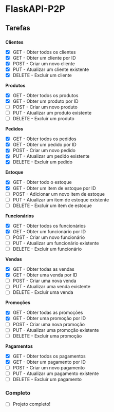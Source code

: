 # FlaskAPI-P2P

## Tarefas

### 

**Clientes**

- [x] GET - Obter todos os clientes
- [x] GET - Obter um cliente por ID
- [x] POST - Criar um novo cliente
- [x] PUT - Atualizar um cliente existente
- [x] DELETE - Excluir um cliente

**Produtos**

- [x] GET - Obter todos os produtos
- [x] GET - Obter um produto por ID
- [ ] POST - Criar um novo produto
- [ ] PUT - Atualizar um produto existente
- [ ] DELETE - Excluir um produto

**Pedidos**

- [x] GET - Obter todos os pedidos
- [x] GET - Obter um pedido por ID
- [x] POST - Criar um novo pedido
- [x] PUT - Atualizar um pedido existente
- [x] DELETE - Excluir um pedido

**Estoque**

- [x] GET - Obter todo o estoque
- [x] GET - Obter um item de estoque por ID
- [ ] POST - Adicionar um novo item de estoque
- [ ] PUT - Atualizar um item de estoque existente
- [ ] DELETE - Excluir um item de estoque

**Funcionários**

- [x] GET - Obter todos os funcionários
- [x] GET - Obter um funcionário por ID
- [ ] POST - Criar um novo funcionário
- [ ] PUT - Atualizar um funcionário existente
- [ ] DELETE - Excluir um funcionário

**Vendas**

- [x] GET - Obter todas as vendas
- [x] GET - Obter uma venda por ID
- [ ] POST - Criar uma nova venda
- [ ] PUT - Atualizar uma venda existente
- [ ] DELETE - Excluir uma venda

**Promoções**

- [x] GET - Obter todas as promoções
- [x] GET - Obter uma promoção por ID
- [ ] POST - Criar uma nova promoção
- [ ] PUT - Atualizar uma promoção existente
- [ ] DELETE - Excluir uma promoção

**Pagamentos**

- [x] GET - Obter todos os pagamentos
- [x] GET - Obter um pagamento por ID
- [ ] POST - Criar um novo pagamento
- [ ] PUT - Atualizar um pagamento existente
- [ ] DELETE - Excluir um pagamento

### Completo

- [ ] Projeto completo!
